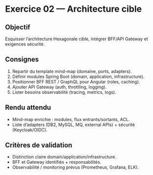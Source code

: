 # Exercice 02 — Architecture cible

## Objectif
Esquisser l’architecture Hexagonale cible, intégrer BFF/API Gateway et exigences sécurité.

## Consignes
1. Repartir du template mind-map (domaine, ports, adapters).
2. Définir modules Spring Boot (domain, application, infrastructure).
3. Positionner BFF REST / GraphQL pour Angular (roles, caching).
4. Ajouter API Gateway (auth, throttling, logging).
5. Lister besoins observabilité (tracing, metrics, logs).

## Rendu attendu
- Mind-map enrichie : modules, flux entrants/sortants, ACL.
- Liste d’adapters (DB2, MySQL, MQ, external APIs) + sécurité (Keycloak/OIDC).

## Critères de validation
- Distinction claire domain/application/infrastructure.
- BFF et Gateway identifiés + responsabilités.
- Observabilité / monitoring prévus (Prometheus, Grafana, ELK).
